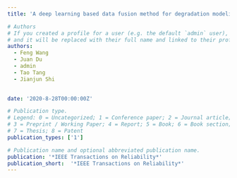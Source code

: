 ```yaml
---
title: 'A deep learning based data fusion method for degradation modeling and prognostics'

# Authors
# If you created a profile for a user (e.g. the default `admin` user), write the username (folder name) here
# and it will be replaced with their full name and linked to their profile.
authors:
  - Feng Wang
  - Juan Du
  - admin
  - Tao Tang 
  - Jianjun Shi
  

date: '2020-8-28T00:00:00Z'

# Publication type.
# Legend: 0 = Uncategorized; 1 = Conference paper; 2 = Journal article;
# 3 = Preprint / Working Paper; 4 = Report; 5 = Book; 6 = Book section;
# 7 = Thesis; 8 = Patent
publication_types: ['1']

# Publication name and optional abbreviated publication name.
publication: '*IEEE Transactions on Reliability*'
publication_short:  '*IEEE Transactions on Reliability*'
---
```




